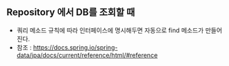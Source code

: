 ## Repository 에서 DB를 조회할 때 
- 쿼리 메소드 규칙에 따라 인터페이스에 명시해두면 자동으로 find 메소드가 만들어진다.   
- 참조 : https://docs.spring.io/spring-data/jpa/docs/current/reference/html/#reference
